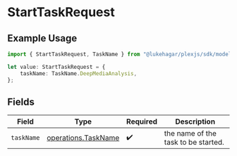 # StartTaskRequest

## Example Usage

```typescript
import { StartTaskRequest, TaskName } from "@lukehagar/plexjs/sdk/models/operations";

let value: StartTaskRequest = {
    taskName: TaskName.DeepMediaAnalysis,
};
```

## Fields

| Field                                                             | Type                                                              | Required                                                          | Description                                                       |
| ----------------------------------------------------------------- | ----------------------------------------------------------------- | ----------------------------------------------------------------- | ----------------------------------------------------------------- |
| `taskName`                                                        | [operations.TaskName](../../../sdk/models/operations/taskname.md) | :heavy_check_mark:                                                | the name of the task to be started.                               |
